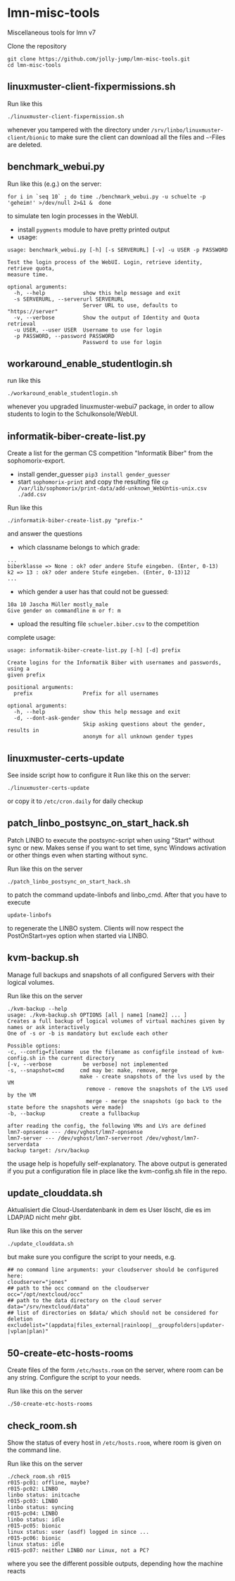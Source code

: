 # lmn-misc-tools
Miscellaneous tools for lmn v7

Clone the repository
```
git clone https://github.com/jolly-jump/lmn-misc-tools.git
cd lmn-misc-tools
```

## linuxmuster-client-fixpermissions.sh

Run like this
```
./linuxmuster-client-fixpermission.sh
```

whenever you tampered with the directory under
``/srv/linbo/linuxmuster-client/bionic`` to make sure the client can
download all the files and ``~``-Files are deleted.

## benchmark_webui.py

Run like this (e.g.) on the server:
```
for i in `seq 10` ; do time ./benchmark_webui.py -u schuelte -p 'geheim!' >/dev/null 2>&1 &  done
```

to simulate ten login processes in the WebUI.
- install ``pygments`` module to have pretty printed output
- usage: 
```
usage: benchmark_webui.py [-h] [-s SERVERURL] [-v] -u USER -p PASSWORD

Test the login process of the WebUI. Login, retrieve identity, retrieve quota,
measure time.

optional arguments:
  -h, --help            show this help message and exit
  -s SERVERURL, --serverurl SERVERURL
                        Server URL to use, defaults to "https://server"
  -v, --verbose         Show the output of Identity and Quota retrieval
  -u USER, --user USER  Username to use for login
  -p PASSWORD, --password PASSWORD
                        Password to use for login
```

## workaround_enable_studentlogin.sh

run like this
```
./workaround_enable_studentlogin.sh
```
whenever you upgraded linuxmuster-webui7 package, in order to allow
students to login to the Schulkonsole/WebUI.

## informatik-biber-create-list.py

Create a list for the german CS competition "Informatik Biber" from the sophomorix-export.

- install gender_guesser ``pip3 install gender_guesser``
- start ``sophomorix-print`` and copy the resulting file ``cp /var/lib/sophomorix/print-data/add-unknown_WebUntis-unix.csv  ./add.csv``

Run like this
```
./informatik-biber-create-list.py "prefix-"
```
and answer the questions
- which classname belongs to which grade:
```
...
biberklasse => None : ok? oder andere Stufe eingeben. (Enter, 0-13)
k2 => 13 : ok? oder andere Stufe eingeben. (Enter, 0-13)12
...
```
- which gender a user has that could not be guessed:
```
10a 10 Jascha Müller mostly_male
Give gender on commandline m or f: m
```

- upload the resulting file ``schueler.biber.csv`` to the competition

complete usage:
```
usage: informatik-biber-create-list.py [-h] [-d] prefix

Create logins for the Informatik Biber with usernames and passwords, using a
given prefix

positional arguments:
  prefix                Prefix for all usernames

optional arguments:
  -h, --help            show this help message and exit
  -d, --dont-ask-gender
                        Skip asking questions about the gender, results in
                        anonym for all unknown gender types
```

## linuxmuster-certs-update

See inside script how to configure it
Run like this on the server:
```
./linuxmuster-certs-update
```
or copy it to ``/etc/cron.daily`` for daily checkup

## patch_linbo_postsync_on_start_hack.sh

Patch LINBO to execute the postsync-script when using "Start" without
sync or new. Makes sense if you want to set time, sync Windows
activation or other things even when starting without sync.

Run like this on the server
```
./patch_linbo_postsync_on_start_hack.sh
```
to patch the command update-linbofs and linbo_cmd. After that you have to execute
```
update-linbofs
```
to regenerate the LINBO system. Clients will now respect the
PostOnStart=yes option when started via LINBO.


## kvm-backup.sh

Manage full backups and snapshots of all configured Servers with their logical volumes.

Run like this on the server
```
./kvm-backup --help
usage: ./kvm-backup.sh OPTIONS [all | name1 [name2] ... ]
Creates a full backup of logical volumes of virtual machines given by names or ask interactively
One of -s or -b is mandatory but exclude each other

Possible options:
-c, --config=filename  use the filename as configfile instead of kvm-config.sh in the current directory
[-v, --verbose          be verbose] not implemented
-s, --snapshot=cmd     cmd may be: make, remove, merge
                       make - create snapshots of the lvs used by the VM
                         remove - remove the snapshots of the LVS used by the VM
                         merge - merge the snapshots (go back to the state before the snapshots were made)
-b, --backup           create a fullbackup

after reading the config, the following VMs and LVs are defined
lmn7-opnsense --- /dev/vghost/lmn7-opnsense
lmn7-server --- /dev/vghost/lmn7-serverroot /dev/vghost/lmn7-serverdata
backup target: /srv/backup
```
the usage help is hopefully self-explanatory. The above output is generated if you put a configuration file in place like the kvm-config.sh file in the repo.

## update_clouddata.sh

Aktualisiert die Cloud-Userdatenbank in dem es User löscht, die es im LDAP/AD nicht mehr gibt.

Run like this on the server
```
./update_clouddata.sh
```
but make sure you configure the script to your needs, e.g.

```
## no command line arguments: your cloudserver should be configured here:
cloudserver="jones"
## path to the occ command on the cloudserver
occ="/opt/nextcloud/occ"
## path to the data directory on the cloud server
data="/srv/nextcloud/data"
## list of directories on $data/ which should not be considered for deletion
excludelist="(appdata|files_external|rainloop|__groupfolders|updater-|vplan|plan)" 
```

##  50-create-etc-hosts-rooms

Create files of the form ``/etc/hosts.room`` on the server, where room can be any string. Configure the script to your needs.

Run like this on the server
```
./50-create-etc-hosts-rooms
```

## check_room.sh

Show the status of every host in ``/etc/hosts.room``,  where room is given on the command line.

Run like this on the server
```
./check_room.sh r015
r015-pc01: offline, maybe?
r015-pc02: LINBO
linbo status: initcache
r015-pc03: LINBO
linbo status: syncing
r015-pc04: LINBO
linbo status: idle
r015-pc05: bionic
linux status: user (asdf) logged in since ...
r015-pc06: bionic
linux status: idle
r015-pc07: neither LINBO nor Linux, not a PC?
```
where you see the different possible outputs, depending how the machine reacts
